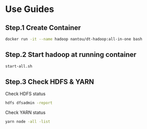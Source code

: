 # Use Guides

## Step.1 Create Container

```bash
docker run -it --name hadoop nantou/dt-hadoop:all-in-one bash
```

## Step.2 Start hadoop at running container
```bash
start-all.sh
```

## Step.3 Check HDFS & YARN

Check HDFS status

```bash
hdfs dfsadmin -report
```

Check YARN status

```bash
yarn node -all -list
```

